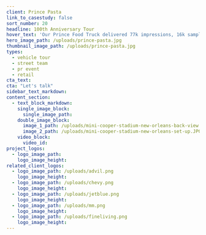 ```yaml
---
client: Prince Pasta
link_to_casestudy: false
sort_number: 20
headline: 100th Anniversary Tour
hover_text: 'Our Prince Food Truck delivered 77k impressions, 16k samples, and 15k coupons at grocery stores and events around the Northeast. Ask us how!'
hero_image_path: /uploads/prince-pasta.jpg
thumbnail_image_path: /uploads/prince-pasta.jpg
types:
  - vehicle tour
  - street team
  - pr event
  - retail
cta_text:
cta: "Let's talk"
sidebar_text_markdown:
content_section:
  - text_block_markdown:
    single_image_block:
      single_image_path:
    double_image_block:
      image_1_path: /uploads/mini-cooper-stadium-new-orleans-back-view.JPG
      image_2_path: /uploads/mini-cooper-stadium-new-orleans-set-up.JPG
    video_block:
      video_id:
project_logos:
  - logo_image_path:
    logo_image_height:
related_client_logos:
  - logo_image_path: /uploads/advil.png
    logo_image_height:
  - logo_image_path: /uploads/chevy.png
    logo_image_height:
  - logo_image_path: /uploads/jetblue.png
    logo_image_height:
  - logo_image_path: /uploads/mm.png
    logo_image_height:
  - logo_image_path: /uploads/fineliving.png
    logo_image_height:
---
```

